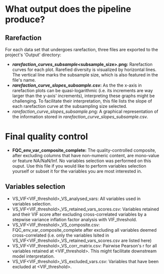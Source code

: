 # What output does the pipeline produce?

## Rarefaction
For each data set that undergoes rarefaction, three files are exported to the project's 'Output' directory:
- **<data set ID>_rarefaction_curves_subsample_<subsample_size>.png:** Rarefaction curves for each plot. Rarefied diversity is visualized by horizontal lines. The vertical line marks the subsample size, which is also featured in the file's name.
- **<data set ID>_rarefaction_curve_slopes_subsample_<subsample size>.csv:** As the the x-axis in rarefaction plots can be quasi-logarithmic (i.e. its increments are way larger than the y-axis' increments), interpreting these graphs might be challenging. To facilitate their interpretation, this file lists the slope of each rarefaction curve at the subsampling size selected.
- <data set ID>_rarefaction_curve_slopes_subsample_<subsample size>.png: A graphical representation of the information stored in <data set ID>_rarefaction_curve_slopes_subsample_<subsample size>.csv.

# Final quality control
- **FQC_env_var_composite_complete:** The quality-controlled composite, after excluding columns that have non-numeric content, are mono-value or feature NA/NaN/Inf. No variables selection was performed on this ouput. Use this file if you would like to perform variables selection yourself or subset it for the variables you are most interested in.

## Variables selection
- VS_VIF<VIF_threshold>_VS_analysed_vars: All variables used in variables selection.
- VS_VIF<VIF_threshold>_VS_retained_vars_scores.csv: Variables retained and their VIF score after excluding cross-correlated variables by a stepwise variance inflation factor analysis with VIF_threshold. 
- VS_VIF<VIF_threshold>_VS_composite.csv: FQC_env_var_composite_complete after excluding all variables deemed cross-correlated (i.e. only the variables lsited in VS_VIF<VIF_threshold>_VS_retained_vars_scores.csv are listed here)
- VS_VIF<VIF_threshold>_VS_corr_matrix.csv: Pairwise Pearson's r for all variables retained at <VIF_threshold>. This might facilitate downstream model interpretation.
- VS_VIF<VIF_threshold>_VS_excluded_vars.csv: Variables that have been excluded at <VIF_threshold>. 
